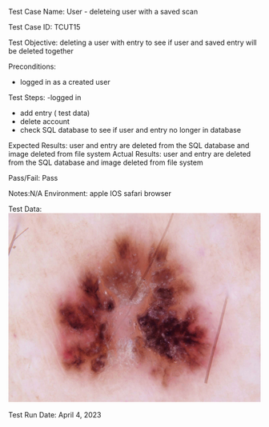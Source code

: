 Test Case Name: User - deleteing user with a saved scan 

Test Case ID: TCUT15

Test Objective: deleting a user with entry to see if user and saved entry will be deleted together 

Preconditions: 
- logged in as a created user   

Test Steps:
 -logged in
 - add entry ( test data) 
 - delete account 
 - check SQL database to see if user and entry no longer in database 

Expected Results:  user and entry  are deleted from the SQL database and image deleted from file system 
Actual Results:  user and entry  are deleted from the SQL database and image deleted from file system 

Pass/Fail: Pass

Notes:N/A
Environment: apple IOS  safari browser 

Test Data: ![TCUT10Data](./images/TCUT12Data.jpg)

Test Run Date: April 4, 2023



